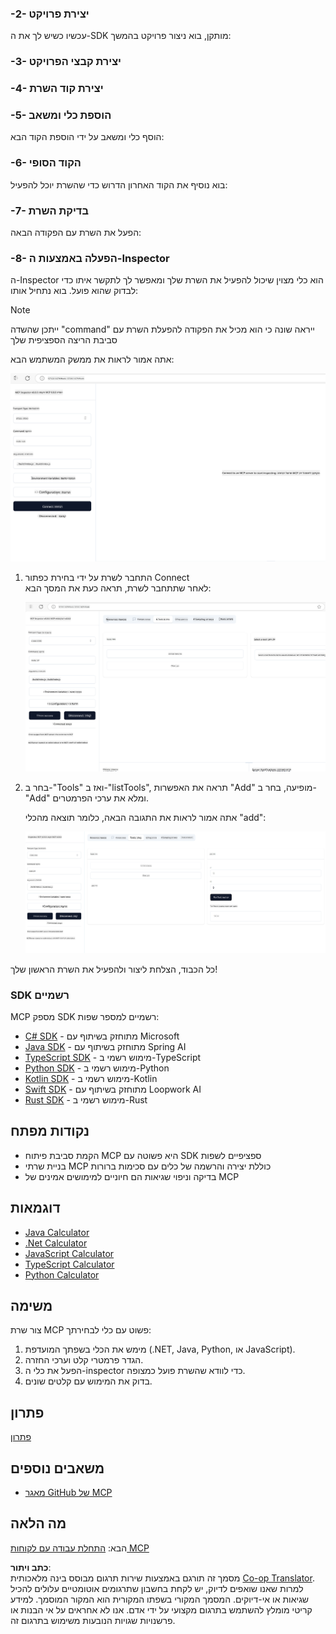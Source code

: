 <!--
CO_OP_TRANSLATOR_METADATA:
{
  "original_hash": "37563349cd6894fe00489bf3b4d488ae",
  "translation_date": "2025-06-02T10:38:08+00:00",
  "source_file": "03-GettingStarted/01-first-server/README.md",
  "language_code": "he"
}
-->
### -2- יצירת פרויקט

עכשיו כשיש לך את ה-SDK מותקן, בוא ניצור פרויקט בהמשך:

### -3- יצירת קבצי הפרויקט

### -4- יצירת קוד השרת

### -5- הוספת כלי ומשאב

הוסף כלי ומשאב על ידי הוספת הקוד הבא:

### -6- הקוד הסופי

בוא נוסיף את הקוד האחרון הדרוש כדי שהשרת יוכל להפעיל:

### -7- בדיקת השרת

הפעל את השרת עם הפקודה הבאה:

### -8- הפעלה באמצעות ה-Inspector

ה-Inspector הוא כלי מצוין שיכול להפעיל את השרת שלך ומאפשר לך לתקשר איתו כדי לבדוק שהוא פועל. בוא נתחיל אותו:

> [!NOTE]
> ייתכן שהשדה "command" ייראה שונה כי הוא מכיל את הפקודה להפעלת השרת עם סביבת הריצה הספציפית שלך

אתה אמור לראות את ממשק המשתמש הבא:

![Connect](../../../../translated_images/connect.141db0b2bd05f096fb1dd91273771fd8b2469d6507656c3b0c9df4b3c5473929.he.png)

1. התחבר לשרת על ידי בחירת כפתור Connect  
   לאחר שתתחבר לשרת, תראה כעת את המסך הבא:

   ![Connected](../../../../translated_images/connected.73d1e042c24075d386cacdd4ee7cd748c16364c277d814e646ff2f7b5eefde85.he.png)

2. בחר ב-"Tools" ואז ב-"listTools", תראה את האפשרות "Add" מופיעה, בחר ב-"Add" ומלא את ערכי הפרמטרים.

   אתה אמור לראות את התגובה הבאה, כלומר תוצאה מהכלי "add":

   ![Result of running add](../../../../translated_images/ran-tool.a5a6ee878c1369ec1e379b81053395252a441799dbf23416c36ddf288faf8249.he.png)

כל הכבוד, הצלחת ליצור ולהפעיל את השרת הראשון שלך!

### SDK רשמיים

MCP מספק SDK רשמיים למספר שפות:
- [C# SDK](https://github.com/modelcontextprotocol/csharp-sdk) - מתוחזק בשיתוף עם Microsoft
- [Java SDK](https://github.com/modelcontextprotocol/java-sdk) - מתוחזק בשיתוף עם Spring AI
- [TypeScript SDK](https://github.com/modelcontextprotocol/typescript-sdk) - מימוש רשמי ב-TypeScript
- [Python SDK](https://github.com/modelcontextprotocol/python-sdk) - מימוש רשמי ב-Python
- [Kotlin SDK](https://github.com/modelcontextprotocol/kotlin-sdk) - מימוש רשמי ב-Kotlin
- [Swift SDK](https://github.com/modelcontextprotocol/swift-sdk) - מתוחזק בשיתוף עם Loopwork AI
- [Rust SDK](https://github.com/modelcontextprotocol/rust-sdk) - מימוש רשמי ב-Rust

## נקודות מפתח

- הקמת סביבת פיתוח MCP היא פשוטה עם SDK ספציפיים לשפות
- בניית שרתי MCP כוללת יצירה והרשמה של כלים עם סכימות ברורות
- בדיקה וניפוי שגיאות הם חיוניים למימושים אמינים של MCP

## דוגמאות

- [Java Calculator](../samples/java/calculator/README.md)
- [.Net Calculator](../../../../03-GettingStarted/samples/csharp)
- [JavaScript Calculator](../samples/javascript/README.md)
- [TypeScript Calculator](../samples/typescript/README.md)
- [Python Calculator](../../../../03-GettingStarted/samples/python)

## משימה

צור שרת MCP פשוט עם כלי לבחירתך:
1. מימש את הכלי בשפתך המועדפת (.NET, Java, Python, או JavaScript).
2. הגדר פרמטרי קלט וערכי החזרה.
3. הפעל את כלי ה-inspector כדי לוודא שהשרת פועל כמצופה.
4. בדוק את המימוש עם קלטים שונים.

## פתרון

[פתרון](./solution/README.md)

## משאבים נוספים

- [מאגר GitHub של MCP](https://github.com/microsoft/mcp-for-beginners)

## מה הלאה

הבא: [התחלת עבודה עם לקוחות MCP](/03-GettingStarted/02-client/README.md)

**כתב ויתור**:  
מסמך זה תורגם באמצעות שירות תרגום מבוסס בינה מלאכותית [Co-op Translator](https://github.com/Azure/co-op-translator). למרות שאנו שואפים לדיוק, יש לקחת בחשבון שתרגומים אוטומטיים עלולים להכיל שגיאות או אי-דיוקים. המסמך המקורי בשפתו המקורית הוא המקור המוסמך. למידע קריטי מומלץ להשתמש בתרגום מקצועי על ידי אדם. אנו לא אחראים על אי הבנות או פרשנויות שגויות הנובעות משימוש בתרגום זה.